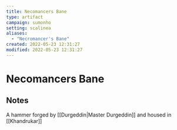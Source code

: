 ```yaml
---
title: Necomancers Bane
type: artifact
campaign: sumonho
setting: scalinea
aliases:
  - "Necromancer's Bane"
created: 2022-05-23 12:31:27
modified: 2022-05-23 12:31:27
---
```


# Necomancers Bane

## Notes

A hammer forged by [[Durgeddin|Master Durgeddin]] and housed in [[Khandrukar]]
